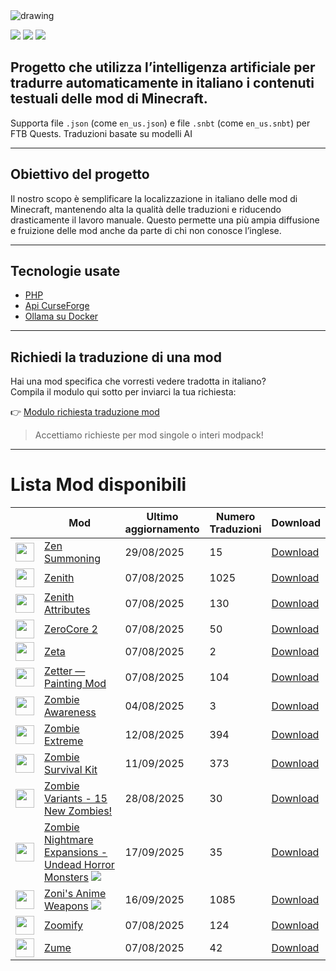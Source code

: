 <img src="https://cdn.worldvectorlogo.com/logos/minecraft.svg" alt="drawing" />

![](https://img.shields.io/badge/Ultimo%20Aggiornamento-18%2F09%2F2025-blue)
![](https://img.shields.io/badge/Mod%20tradotte-2747-green)
![](https://img.shields.io/badge/Quest%20tradotte-5-green)

## Progetto che utilizza l’intelligenza artificiale per **tradurre automaticamente in italiano** i contenuti testuali delle mod di Minecraft.
Supporta file `.json` (come `en_us.json`) e file `.snbt` (come `en_us.snbt`) per FTB Quests.
Traduzioni basate su modelli AI

---

## Obiettivo del progetto

Il nostro scopo è semplificare la localizzazione in italiano delle mod di Minecraft, mantenendo alta la qualità delle traduzioni e riducendo drasticamente il lavoro manuale. Questo permette una più ampia diffusione e fruizione delle mod anche da parte di chi non conosce l’inglese.

---

## Tecnologie usate

- [PHP](https://www.php.net/)
- [Api CurseForge](https://curseforge.com/)
- [Ollama su Docker](https://hub.docker.com/r/ollama/ollama)

---

## Richiedi la traduzione di una mod

Hai una mod specifica che vorresti vedere tradotta in italiano?  
Compila il modulo qui sotto per inviarci la tua richiesta:

👉 [Modulo richiesta traduzione mod](https://forms.gle/3SsGruLzzU6gDovv8)

> Accettiamo richieste per mod singole o interi modpack!

---
# Lista Mod disponibili

|  |Mod | Ultimo<br/>aggiornamento | Numero<br/>Traduzioni |Download |
| ---- | ---- | ---- | ---- | ---- |
| <img src="https://media.forgecdn.net/avatars/183/677/636816679164439285.png" loading="lazy" decoding="async" width="30" /> | [Zen Summoning](https://www.curseforge.com/minecraft/mc-mods/zen-summoning "Web Site")  | 29/08/2025 | 15 | [Download ](https://download-directory.github.io/?url=https%3A%2F%2Fgithub.com%2Ffrancescoparadisi14%2FMinecraftModItaTranslate%2Ftree%2Fmain%2Ftraduzioni%2Fassets%2Fzensummoning "Download") |
| <img src="https://media.forgecdn.net/avatars/761/256/638097535841186527.png" loading="lazy" decoding="async" width="30" /> | [Zenith](https://www.curseforge.com/minecraft/mc-mods/zenith "Web Site")  | 07/08/2025 | 1025 | [Download ](https://download-directory.github.io/?url=https%3A%2F%2Fgithub.com%2Ffrancescoparadisi14%2FMinecraftModItaTranslate%2Ftree%2Fmain%2Ftraduzioni%2Fassets%2Fzenith "Download") |
| <img src="https://media.forgecdn.net/avatars/874/6/638294545044376140.png" loading="lazy" decoding="async" width="30" /> | [Zenith Attributes](https://www.curseforge.com/minecraft/mc-mods/zenith-attributes "Web Site")  | 07/08/2025 | 130 | [Download ](https://download-directory.github.io/?url=https%3A%2F%2Fgithub.com%2Ffrancescoparadisi14%2FMinecraftModItaTranslate%2Ftree%2Fmain%2Ftraduzioni%2Fassets%2Fzenith_attributes "Download") |
| <img src="https://media.forgecdn.net/avatars/1024/523/638547659298960257.png" loading="lazy" decoding="async" width="30" /> | [ZeroCore 2](https://www.curseforge.com/minecraft/mc-mods/zerocore "Web Site")  | 07/08/2025 | 50 | [Download ](https://download-directory.github.io/?url=https%3A%2F%2Fgithub.com%2Ffrancescoparadisi14%2FMinecraftModItaTranslate%2Ftree%2Fmain%2Ftraduzioni%2Fassets%2Fzerocore "Download") |
| <img src="https://media.forgecdn.net/avatars/941/302/638422437053245782.png" loading="lazy" decoding="async" width="30" /> | [Zeta](https://www.curseforge.com/minecraft/mc-mods/zeta "Web Site")  | 07/08/2025 | 2 | [Download ](https://download-directory.github.io/?url=https%3A%2F%2Fgithub.com%2Ffrancescoparadisi14%2FMinecraftModItaTranslate%2Ftree%2Fmain%2Ftraduzioni%2Fassets%2Fzeta "Download") |
| <img src="https://media.forgecdn.net/avatars/645/964/638046643082613341.png" loading="lazy" decoding="async" width="30" /> | [Zetter — Painting Mod](https://www.curseforge.com/minecraft/mc-mods/zetter "Web Site")  | 07/08/2025 | 104 | [Download ](https://download-directory.github.io/?url=https%3A%2F%2Fgithub.com%2Ffrancescoparadisi14%2FMinecraftModItaTranslate%2Ftree%2Fmain%2Ftraduzioni%2Fassets%2Fzetter "Download") |
| <img src="https://media.forgecdn.net/avatars/52/495/636115230174450040.png" loading="lazy" decoding="async" width="30" /> | [Zombie Awareness](https://www.curseforge.com/minecraft/mc-mods/zombie-awareness "Web Site")  | 04/08/2025 | 3 | [Download ](https://download-directory.github.io/?url=https%3A%2F%2Fgithub.com%2Ffrancescoparadisi14%2FMinecraftModItaTranslate%2Ftree%2Fmain%2Ftraduzioni%2Fassets%2Fzombieawareness "Download") |
| <img src="https://media.forgecdn.net/avatars/282/908/637291104038043626.png" loading="lazy" decoding="async" width="30" /> | [Zombie Extreme](https://www.curseforge.com/minecraft/mc-mods/zombie-extreme "Web Site")  | 12/08/2025 | 394 | [Download ](https://download-directory.github.io/?url=https%3A%2F%2Fgithub.com%2Ffrancescoparadisi14%2FMinecraftModItaTranslate%2Ftree%2Fmain%2Ftraduzioni%2Fassets%2Fzombie_extreme "Download") |
| <img src="https://media.forgecdn.net/avatars/791/578/638147974809448439.png" loading="lazy" decoding="async" width="30" /> | [Zombie Survival Kit](https://www.curseforge.com/minecraft/mc-mods/zombie-survival-kit "Web Site")  | 11/09/2025 | 373 | [Download ](https://download-directory.github.io/?url=https%3A%2F%2Fgithub.com%2Ffrancescoparadisi14%2FMinecraftModItaTranslate%2Ftree%2Fmain%2Ftraduzioni%2Fassets%2Fzombiekit "Download") |
| <img src="https://media.forgecdn.net/avatars/1341/104/638871688526584224.png" loading="lazy" decoding="async" width="30" /> | [Zombie Variants - 15 New Zombies!](https://www.curseforge.com/minecraft/mc-mods/zombie-variants "Web Site")  | 28/08/2025 | 30 | [Download ](https://download-directory.github.io/?url=https%3A%2F%2Fgithub.com%2Ffrancescoparadisi14%2FMinecraftModItaTranslate%2Ftree%2Fmain%2Ftraduzioni%2Fassets%2Fzombie_variants "Download") |
| <img src="https://media.forgecdn.net/avatars/1195/254/638770803562952116.gif" loading="lazy" decoding="async" width="30" /> | [Zombie Nightmare Expansions - Undead Horror Monsters](https://www.curseforge.com/minecraft/mc-mods/zoniex "Web Site") ![](https://img.shields.io/badge/NEW-red) | 17/09/2025 | 35 | [Download ](https://download-directory.github.io/?url=https%3A%2F%2Fgithub.com%2Ffrancescoparadisi14%2FMinecraftModItaTranslate%2Ftree%2Fmain%2Ftraduzioni%2Fassets%2Fzoniex "Download") |
| <img src="https://media.forgecdn.net/avatars/1224/920/638802742329818661.png" loading="lazy" decoding="async" width="30" /> | [Zoni's Anime Weapons](https://www.curseforge.com/minecraft/mc-mods/zonis-mod "Web Site") ![](https://img.shields.io/badge/NEW-red) | 16/09/2025 | 1085 | [Download ](https://download-directory.github.io/?url=https%3A%2F%2Fgithub.com%2Ffrancescoparadisi14%2FMinecraftModItaTranslate%2Ftree%2Fmain%2Ftraduzioni%2Fassets%2Fzoni_mod "Download") |
| <img src="https://media.forgecdn.net/avatars/507/501/637827666833902941.png" loading="lazy" decoding="async" width="30" /> | [Zoomify](https://www.curseforge.com/minecraft/mc-mods/zoomify "Web Site")  | 07/08/2025 | 124 | [Download ](https://download-directory.github.io/?url=https%3A%2F%2Fgithub.com%2Ffrancescoparadisi14%2FMinecraftModItaTranslate%2Ftree%2Fmain%2Ftraduzioni%2Fassets%2Fzoomify "Download") |
| <img src="https://media.forgecdn.net/avatars/894/711/638338657652175030.png" loading="lazy" decoding="async" width="30" /> | [Zume](https://www.curseforge.com/minecraft/mc-mods/zume "Web Site")  | 07/08/2025 | 42 | [Download ](https://download-directory.github.io/?url=https%3A%2F%2Fgithub.com%2Ffrancescoparadisi14%2FMinecraftModItaTranslate%2Ftree%2Fmain%2Ftraduzioni%2Fassets%2Fzume "Download") |